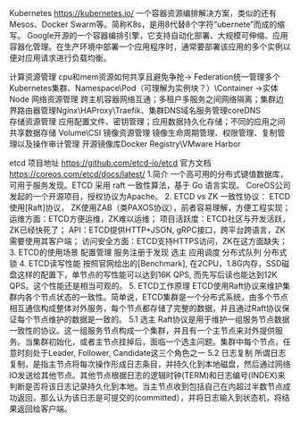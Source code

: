 
Kubernetes
https://kubernetes.io/
一个容器资源编排解决方案，类似的还有Mesos、Docker Swarm等。简称K8s，是用8代替8个字符“ubernete”而成的缩写。
Google开源的一个容器编排引擎，它支持自动化部署、大规模可伸缩、应用容器化管理。在生产环境中部署一个应用程序时，通常要部署该应用的多个实例以便对应用请求进行负载均衡。

计算资源管理 cpu和mem资源如何共享且避免争抢-> Federation统一管理多个Kubernetes集群、Namespace\Pod（可理解为实例块？）\Container ->实体Node
网络资源管理 跨主机容器网络互通；多租户多服务之间网络隔离；集群边界路由器管理Nginx\HAProxy\Traefik、集群DNS域名服务管理coreDNS  
存储资源管理 应用配置文件、密钥管理；应用数据持久化存储；不同的应用之间共享数据存储 Volume\CSI
镜像资源管理 镜像生命周期管理、权限管理、复制管理以及操作审计管理 开源镜像库Docker Registry\VMware Harbor

etcd
项目地址 https://github.com/etcd-io/etcd
官方文档 https://coreos.com/etcd/docs/latest/
1.简介
一个高可用的分布式键值数据库，可用于服务发现。ETCD 采用 raft 一致性算法，基于 Go 语言实现。
CoreOS公司发起的一个开源项目，授权协议为Apache。
2. ETCD vs ZK
一致性协议： ETCD使用[Raft]协议， ZK使用ZAB（类PAXOS协议），前者容易理解，方便工程实现；
运维方面：ETCD方便运维，ZK难以运维；
项目活跃度：ETCD社区与开发活跃，ZK已经快死了；
API：ETCD提供HTTP+JSON, gRPC接口，跨平台跨语言，ZK需要使用其客户端；
访问安全方面：ETCD支持HTTPS访问，ZK在这方面缺失；
3. ETCD的使用场景
配置管理
服务注册于发现
选主
应用调度
分布式队列
分布式锁
4. ETCD读写性能
按照官网给出的[Benchmark], 在2CPU，1.8G内存，SSD磁盘这样的配置下，单节点的写性能可以达到16K QPS, 而先写后读也能达到12K QPS。这个性能还是相当可观的。
5. ETCD工作原理
ETCD使用Raft协议来维护集群内各个节点状态的一致性。简单说，ETCD集群是一个分布式系统，由多个节点相互通信构成整体对外服务，每个节点都存储了完整的数据，并且通过Raft协议保证每个节点维护的数据是一致的。
5.1 选主
Raft协议是用于维护一组服务节点数据一致性的协议。这一组服务节点构成一个集群，并且有一个主节点来对外提供服务。当集群初始化，或者主节点挂掉后，面临一个选主问题。集群中每个节点，任意时刻处于Leader, Follower, Candidate这三个角色之一
5.2 日志复制
所谓日志复制，是指主节点将每次操作形成日志条目，并持久化到本地磁盘，然后通过网络IO发送给其他节点。其他节点根据日志的逻辑时钟(TERM)和日志编号(INDEX)来判断是否将该日志记录持久化到本地。当主节点收到包括自己在内超过半数节点成功返回，那么认为该日志是可提交的(committed），并将日志输入到状态机，将结果返回给客户端。
